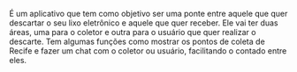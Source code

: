 É um aplicativo que tem como objetivo ser uma ponte entre aquele que quer descartar o seu lixo eletrônico e aquele que quer receber. Ele vai ter duas áreas, uma para o coletor e outra para o usuário que quer realizar o descarte. Tem algumas funções como mostrar os pontos de coleta de Recife e fazer um chat com o coletor ou usuário, facilitando o contado entre eles.
